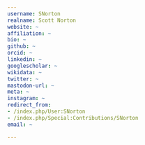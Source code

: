 ```yaml
---
username: SNorton
realname: Scott Norton
website: ~
affiliation: ~
bio: ~
github: ~
orcid: ~
linkedin: ~
googlescholar: ~
wikidata: ~
twitter: ~
mastodon-url: ~
meta: ~
instagram: ~
redirect_from:
- /index.php/User:SNorton
- /index.php/Special:Contributions/SNorton
email: ~

---
```

